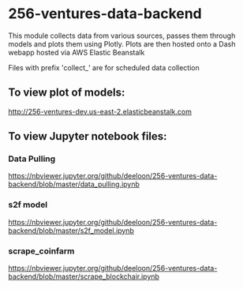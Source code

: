 # 256-ventures-data-backend
This module collects data from various sources, passes them through models and plots them using Plotly. 
Plots are then hosted onto a Dash webapp hosted via AWS Elastic Beanstalk

Files with prefix 'collect_' are for scheduled data collection

## To view plot of models:
http://256-ventures-dev.us-east-2.elasticbeanstalk.com

## To view Jupyter notebook files:
### Data Pulling
https://nbviewer.jupyter.org/github/deeloon/256-ventures-data-backend/blob/master/data_pulling.ipynb

### s2f model
https://nbviewer.jupyter.org/github/deeloon/256-ventures-data-backend/blob/master/s2f_model.ipynb

### scrape_coinfarm
https://nbviewer.jupyter.org/github/deeloon/256-ventures-data-backend/blob/master/scrape_blockchair.ipynb
